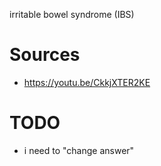 irritable bowel syndrome (IBS)

# Sources

-  https://youtu.be/CkkjXTER2KE

# TODO

-  i need to "change answer"

